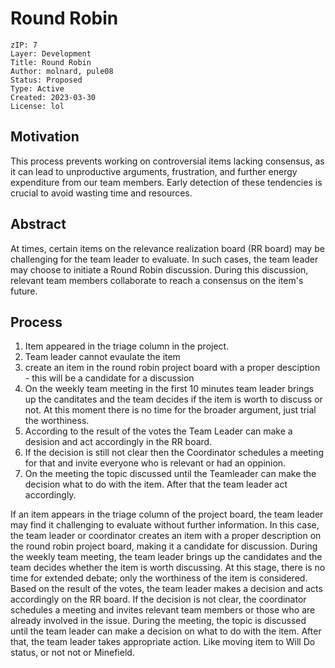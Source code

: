 # Round Robin

```
zIP: 7
Layer: Development
Title: Round Robin
Author: molnard, pule08
Status: Proposed
Type: Active
Created: 2023-03-30
License: lol
```


## Motivation 

This process prevents working on controversial items lacking consensus, as it can lead to unproductive arguments, frustration, and further energy expenditure from our team members. Early detection of these tendencies is crucial to avoid wasting time and resources.

## Abstract 

At times, certain items on the relevance realization board (RR board) may be challenging for the team leader to evaluate. In such cases, the team leader may choose to initiate a Round Robin discussion. During this discussion, relevant team members collaborate to reach a consensus on the item's future.

## Process

1. Item appeared in the triage column in the project.
2. Team leader cannot evaulate the item
3. create an item in the round robin project board with a proper desciption - this will be a candidate for a discussion
4. On the weekly team meeting in the first 10 minutes team leader brings up the canditates and the team decides if the item is worth to discuss or not. At this moment there is no time for the broader argument, just trial the worthiness. 
5. According to the result of the votes the Team Leader can make a desision and act accordingly in the RR board.
6. If the decision is still not clear then the Coordinator schedules a meeting for that and invite everyone who is relevant or had an oppinion.   
7. On the meeting the topic discussed until the Teamleader can make the decision what to do with the item. After that the team leader act accordingly. 



If an item appears in the triage column of the project board, the team leader may find it challenging to evaluate without further information.
In this case, the team leader or coordinator creates an item with a proper description on the round robin project board, making it a candidate for discussion.
During the weekly team meeting, the team leader brings up the candidates and the team decides whether the item is worth discussing. At this stage, there is no time for extended debate; only the worthiness of the item is considered.
Based on the result of the votes, the team leader makes a decision and acts accordingly on the RR board.
If the decision is not clear, the coordinator schedules a meeting and invites relevant team members or those who are already involved in the issue.
During the meeting, the topic is discussed until the team leader can make a decision on what to do with the item. After that, the team leader takes appropriate action. Like moving item to Will Do status, or not not or Minefield. 

